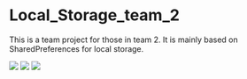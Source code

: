 # Local_Storage_team_2
This is a team project for those in team 2.
It is mainly based on SharedPreferences for local storage.

<image src="Screenshot_20201104-110950.png"/>
<image src="Screenshot_20201104-111001.png"/>
<image src="Screenshot_20201104-111009.png"/>
